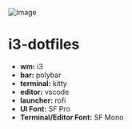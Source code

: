 ![image](https://user-images.githubusercontent.com/26948028/85655620-5b745180-b675-11ea-8243-1a7933fb59b9.png)

# i3-dotfiles
* **wm:** i3
* **bar:** polybar
* **terminal:** kitty
* **editor:** vscode
* **launcher:** rofi
* **UI Font:** SF Pro
* **Terminal/Editor Font:** SF Mono
